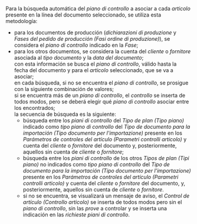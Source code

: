 Para la búsqueda automática del *piano di controllo* a asociar a cada *articolo* presente en la línea del documento seleccionado, se utiliza esta metodología:  

- para los documentos de producción (*dichiarazioni di produzione* y *Fases del pedido de producción (Fasi ordine di produzione)*), se considera el *piano di controllo* indicado en la *Fase*;  
- para los otros documentos, se considera la cuenta del *cliente* o *fornitore* asociada al *tipo documento* y la *data del documento*;  
con esta información se busca el *piano di controllo*, válido hasta la fecha del documento y para el *articolo* seleccionado, que se va a asociar;  
en cada búsqueda, si no se encuentra el *piano di controllo*, se prosigue con la siguiente combinación de valores;  
si se encuentra más de un *piano di controllo*, el *controllo* se inserta de todos modos, pero se deberá elegir qué *piano di controllo* asociar entre los encontrados;  
la secuencia de búsqueda es la siguiente:  
    - búsqueda entre los *piani di controllo* del *Tipo de plan (Tipo piano)* indicado como *tipo piano di controllo* del *Tipo de documento para la importación (Tipo documento per l'importazione)* presente en los *Parámetros de controles del artículo (Parametri controlli articolo)* y cuenta del *cliente* o *fornitore* del documento y, posteriormente, aquellos sin cuenta de *cliente* o *fornitore*;  
    - búsqueda entre los *piani di controllo* de los otros *Tipos de plan (Tipi piano)* no indicados como *tipo piano di controllo* del *Tipo de documento para la importación (Tipo documento per l'importazione)* presente en los *Parámetros de controles del artículo (Parametri controlli articolo)* y cuenta del *cliente* o *fornitore* del documento, y, posteriormente, aquellos sin cuenta de *cliente* o *fornitore*.  
    - si no se encuentra, se visualizará un mensaje de aviso, el *Control de artículo (Controllo articolo)* se inserta de todos modos pero sin el *piano di controllo*, sin las *prove* a controlar y se inserta una indicación en las *richieste piani di controllo*.